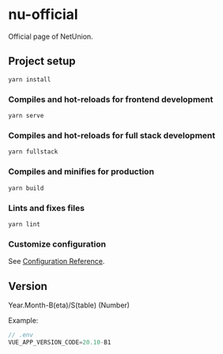 # nu-official

Official page of NetUnion.

## Project setup

``` yarn
yarn install
```

### Compiles and hot-reloads for frontend development

``` yarn
yarn serve
```

### Compiles and hot-reloads for full stack development

``` yarn
yarn fullstack
```

### Compiles and minifies for production

``` yarn
yarn build
```

### Lints and fixes files

``` yarn
yarn lint
```

### Customize configuration

See [Configuration Reference](https://cli.vuejs.org/config/).

## Version

Year.Month-B(eta)/S(table) (Number)

Example:

``` js
// .env
VUE_APP_VERSION_CODE=20.10-B1
```
